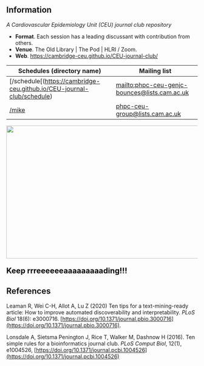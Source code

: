 ## Information

*A Cardiovascular Epidemiology Unit (CEU) journal club repository*

* **Format**. Each session has a leading discussant with contribution from others.
* **Venue**. The Old Library | The Pod | HLRI / Zoom.
* **Web**. <https://cambridge-ceu.github.io/CEU-journal-club/>

Schedules (directory name)                                 | Mailing list
-----------------------------------------------------------|------------------------------------------------
[/schedule[(https://cambridge-ceu.github.io/CEU-journal-club/schedule)| <mailto:phpc-ceu-genjc-bounces@lists.cam.ac.uk>
[/mike](https://cambridge-ceu.github.io/CEU-journal-club/mike) | <phpc-ceu-group@lists.cam.ac.uk>

<a href="https://phdcomics.com/comics/archive_print.php?comicid=963"><img src="http://phdcomics.com/comics/archive/phd011108s.gif" width="860" height="350" align="center"></a>
<p align="left", style="color:black;font-size:20px"><b>Keep rrreeeeeeaaaaaaaaading!!!</b></p>

## References

Leaman R, Wei C-H, Allot A, Lu Z (2020) Ten tips for a text-mining-ready article: How to improve automated discoverability and interpretability. *PLoS Biol* 18(6): e3000716. [https://doi.org/10.1371/journal.pbio.3000716](https://doi.org/10.1371/journal.pbio.3000716).

Lonsdale A, Sietsma Penington J, Rice T, Walker M, Dashnow H (2016). Ten simple rules for a bioinformatics journal club. *PLoS Comput Biol*, 12(1), e1004526, [https://doi.org/10.1371/journal.pcbi.1004526](https://doi.org/10.1371/journal.pcbi.1004526)
